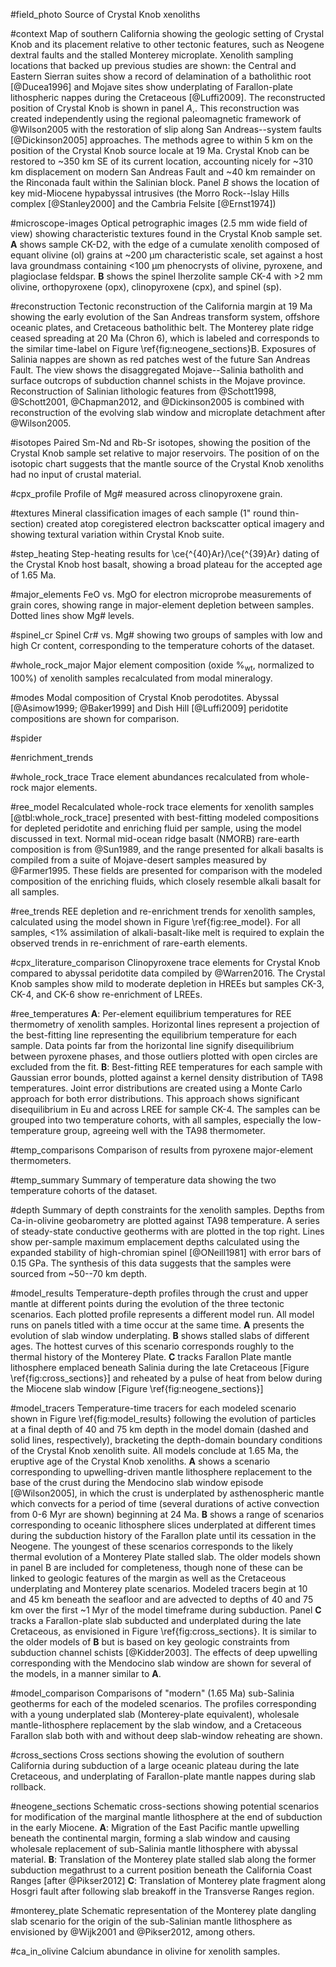 #field_photo
Source of Crystal Knob xenoliths

#context
Map of southern California showing the geologic setting
of Crystal Knob and its placement relative to other tectonic
features, such as Neogene dextral faults and the stalled Monterey microplate.
Xenolith sampling locations that backed up previous studies are shown:
the Central and Eastern Sierran suites show a record of delamination of
a batholithic root [@Ducea1996] and Mojave sites show underplating of
Farallon-plate lithospheric nappes during the Cretaceous [@Luffi2009].
The reconstructed position of Crystal Knob is shown in panel *A*,. This
reconstruction was created independently using the regional paleomagnetic framework
of @Wilson2005 with the restoration of slip along San Andreas--system
faults [@Dickinson2005] approaches. The methods agree to within 5 km on the position
of the Crystal Knob source locale at 19 Ma. Crystal Knob
can be restored to ~350 km SE of its current location, accounting
nicely for ~310 km displacement on modern San Andreas Fault and ~40 km remainder
on the Rinconada fault within the Salinian block. Panel *B* shows the location
of key mid-Miocene hypabyssal intrusives (the Morro Rock--Islay Hills complex [@Stanley2000]
and the Cambria Felsite [@Ernst1974])

#microscope-images
Optical petrographic images (2.5 mm wide field of view) showing characteristic textures
found in the Crystal Knob sample set. **A** shows sample CK-D2, with the edge of a cumulate xenolith
composed of equant olivine (ol) grains at ~200 µm characteristic scale, set against
a host lava groundmass containing <100 µm phenocrysts of olivine, pyroxene, and plagioclase feldspar.
**B** shows the spinel lherzolite sample CK-4 with >2 mm olivine, orthopyroxene (opx), clinopyroxene (cpx),
and spinel (sp).

#reconstruction
Tectonic reconstruction of the California margin at 19 Ma showing the
early evolution of the San Andreas transform system, offshore oceanic
plates, and Cretaceous batholithic belt. The Monterey plate ridge ceased spreading at 20 Ma (Chron 6),
which is labeled and corresponds to the similar time-label on Figure \ref{fig:neogene_sections}B.  Exposures of Salinia nappes
are shown as red patches west of the future San Andreas Fault.
The view shows the disaggregated Mojave--Salinia batholith and surface
outcrops of subduction channel schists in the Mojave province. Reconstruction
of Salinian lithologic features from @Schott1998, @Schott2001, @Chapman2012, and @Dickinson2005
is combined with reconstruction of the evolving slab window and microplate detachment after @Wilson2005.

#isotopes
Paired Sm-Nd and Rb-Sr isotopes, showing the position of the Crystal Knob sample set relative to major
reservoirs. The position of on the isotopic chart suggests that the mantle source of the Crystal Knob
xenoliths had no input of crustal material.

#cpx_profile
Profile of Mg\# measured across clinopyroxene grain.

#textures
Mineral classification images of each sample (1" round thin-section)
created atop coregistered electron backscatter optical imagery and
showing textural variation within Crystal Knob suite.

#step_heating
Step-heating results for \ce{^{40}Ar}/\ce{^{39}Ar} dating of the Crystal Knob host basalt,
showing a broad plateau for the accepted age of 1.65 Ma.

#major_elements
FeO vs. MgO for electron microprobe measurements of grain
cores, showing range in major-element depletion between
samples. Dotted lines show Mg\# levels.

#spinel_cr
Spinel Cr# vs. Mg# showing two groups of samples with low and high Cr content, corresponding
to the temperature cohorts of the dataset.

#whole_rock_major
Major element composition (oxide %$_\textrm{wt}$, normalized to 100%)
of xenolith samples recalculated from modal mineralogy.

#modes
Modal composition of Crystal Knob perodotites. Abyssal
[@Asimow1999; @Baker1999] and Dish Hill [@Luffi2009] peridotite
compositions are shown for comparison.

#spider

#enrichment_trends

#whole_rock_trace
Trace element abundances recalculated from whole-rock major elements.

#ree_model
Recalculated whole-rock trace elements for xenolith samples
[@tbl:whole_rock_trace] presented with best-fitting
modeled compositions for depleted peridotite and enriching
fluid per sample, using the model discussed in text.
Normal mid-ocean
ridge basalt (NMORB) rare-earth composition is
from @Sun1989, and the range presented for alkali basalts
is compiled from a suite of Mojave-desert samples measured by
@Farmer1995. These fields are presented for comparison with
the modeled composition of the enriching fluids, which closely
resemble alkali basalt for all samples.

#ree_trends
REE depletion and re-enrichment trends for xenolith
samples, calculated using the model shown in
Figure \ref{fig:ree_model}. For all samples, <1%
assimilation of alkali-basalt-like melt is
required to explain the observed trends
in re-enrichment of rare-earth elements.

#cpx_literature_comparison
Clinopyroxene trace elements for Crystal Knob compared to abyssal peridotite
data compiled by @Warren2016. The Crystal Knob samples show mild to moderate
depletion in HREEs but samples CK-3, CK-4, and CK-6 show re-enrichment of LREEs.

#ree_temperatures
**A**: Per-element equilibrium temperatures for
REE thermometry of xenolith samples.
Horizontal lines represent a projection of the best-fitting
line representing the equilibrium temperature for each sample.
Data points far from the
horizontal line signify disequilibrium between pyroxene phases,
and those outliers plotted with open circles are excluded from the fit.
**B**: Best-fitting REE temperatures for each sample
with Gaussian error bounds, plotted against a 
kernel density distribution of TA98 temperatures.
Joint error distributions are created using a Monte Carlo approach
for both error distributions. This approach shows significant disequilibrium in
Eu and across LREE for sample CK-4. The samples can be grouped into two
temperature cohorts, with all samples, especially the low-temperature group, agreeing well with the TA98 thermometer.

#temp_comparisons
Comparison of results from pyroxene major-element thermometers.

#temp_summary
Summary of temperature data showing the two temperature cohorts
of the dataset.

#depth
Summary of depth constraints for the xenolith samples.
Depths from Ca-in-olivine geobarometry are plotted against
TA98 temperature. A series of steady-state conductive geotherms with are plotted in the top right. Lines show
per-sample maximum emplacement depths calculated using the expanded
stability of high-chromian spinel [@ONeill1981] with error bars of
0.15 GPa. The synthesis of this data suggests that the samples were sourced from
~50--70 km depth.

#model_results
Temperature-depth profiles through the crust and upper mantle
at different points during the evolution of the three tectonic scenarios.
Each plotted profile represents a different model run. All model runs on panels titled with
a time occur at the same time.
**A** presents the evolution of slab window underplating. **B** shows
stalled slabs of different ages.
The hottest curves of this scenario corresponds roughly to the thermal history
of the Monterey Plate.
**C** tracks Farallon Plate mantle lithosphere emplaced beneath Salinia during
the late Cretaceous [Figure \ref{fig:cross_sections}] and reheated by
a pulse of heat from below during the Miocene slab window [Figure \ref{fig:neogene_sections}]

#model_tracers
Temperature-time tracers for each modeled scenario shown in Figure \ref{fig:model_results}
following the evolution of particles
at a final depth of 40 and 75 km depth in the model domain
(dashed and solid lines, respectively), bracketing the depth-domain boundary
conditions of the Crystal Knob xenolith suite. All models
conclude at 1.65 Ma, the eruptive age of the Crystal Knob xenoliths.
**A** shows a scenario corresponding to upwelling-driven mantle
lithosphere replacement to the base of the crust during the Mendocino
slab window episode [@Wilson2005], in which the crust is underplated by
asthenospheric mantle which convects for a period of time (several durations of active
convection from 0-6 Myr are shown) beginning at 24 Ma.
**B** shows a range of scenarios corresponding to oceanic lithosphere slices underplated at
different times during the subduction history of the Farallon plate until its
cessation in the Neogene.
The youngest of these scenarios corresponds to the likely
thermal evolution of a Monterey Plate stalled slab.
The older models shown in panel B are included for
completeness, though none of these can be linked to geologic features of
the margin as well as the Cretaceous underplating and Monterey plate
scenarios.
Modeled tracers begin at 10 and 45 km beneath the seafloor and are advected to depths of 40 and 75 km over the first ~1 Myr of the model timeframe during subduction. 
Panel **C** tracks a Farallon-plate slab subducted and underplated
during the late Cretaceous, as envisioned in Figure \ref{fig:cross_sections}. It is similar to the older models of **B**
but is based on key geologic constraints from subduction channel schists
[@Kidder2003]. The effects of deep upwelling corresponding with the
Mendocino slab window are shown for several of the models, in a manner
similar to **A**.

#model_comparison
Comparisons of "modern" (1.65 Ma) sub-Salinia geotherms for each of the modeled scenarios.
The profiles corresponding with a young underplated slab (Monterey-plate equivalent),
wholesale mantle-lithosphere replacement by the slab window, and
a Cretaceous Farallon slab both with and without deep slab-window reheating are shown.

#cross_sections
Cross sections showing the evolution of southern California during
subduction of a large oceanic plateau during the late Cretaceous, and
underplating of Farallon-plate mantle nappes during slab rollback.

#neogene_sections
Schematic cross-sections showing potential scenarios for modification of the
marginal mantle lithosphere at the end of subduction in the early Miocene.
**A**: Migration of the East Pacific mantle
upwelling beneath the continental margin, forming a slab window and causing
wholesale replacement of sub-Salinia mantle lithosphere with abyssal material.
**B**: Translation of the Monterey plate stalled slab along the former
subduction megathrust to a current position beneath the California Coast
Ranges [after @Pikser2012]
**C**: Translation of Monterey plate fragment along Hosgri fault after
following slab breakoff in the Transverse Ranges region.

#monterey_plate
Schematic representation of the Monterey plate dangling slab scenario
for the origin of the sub-Salinian mantle lithosphere as envisioned
by @Wijk2001 and @Pikser2012, among others.

#ca_in_olivine
Calcium abundance in olivine for xenolith samples.
